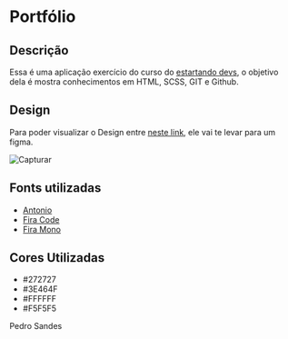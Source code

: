 # Portfólio

## Descrição
Essa é uma aplicação exercício do curso do [estartando devs](https://estartandodevs.com.br/), o objetivo dela é mostra conhecimentos em HTML, SCSS, GIT e Github.

## Design
Para poder visualizar o Design entre [neste link](https://www.figma.com/file/1tLgMViMAajv0CEPXZbyjl/Portf%C3%B3lio?node-id=0%3A1), ele vai te levar para um figma.

![Capturar](https://user-images.githubusercontent.com/75694617/126851936-44c2b455-33d9-4bae-a4ec-8ccaa706a4d2.PNG)


## Fonts utilizadas

- [Antonio](https://fonts.google.com/specimen/Antonio?query=antonio)
- [Fira Code](https://fonts.google.com/specimen/Fira+Code?query=fira+code)
- [Fira Mono](https://fonts.google.com/specimen/Fira+Mono?query=fira+mo)

## Cores Utilizadas

- #272727
- #3E464F
- #FFFFFF
- #F5F5F5

Pedro Sandes
